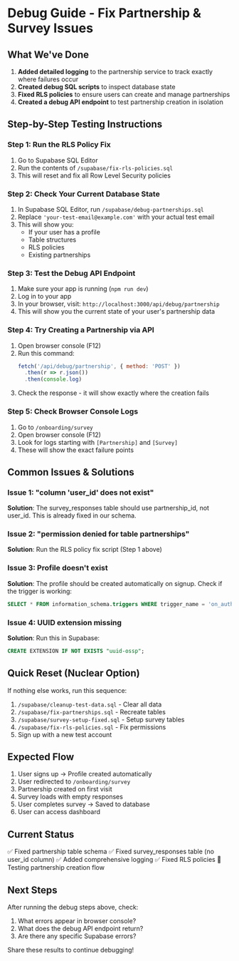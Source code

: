 # Debug Guide - Fix Partnership & Survey Issues

## What We've Done

1. **Added detailed logging** to the partnership service to track exactly where failures occur
2. **Created debug SQL scripts** to inspect database state
3. **Fixed RLS policies** to ensure users can create and manage partnerships
4. **Created a debug API endpoint** to test partnership creation in isolation

## Step-by-Step Testing Instructions

### Step 1: Run the RLS Policy Fix
1. Go to Supabase SQL Editor
2. Run the contents of `/supabase/fix-rls-policies.sql`
3. This will reset and fix all Row Level Security policies

### Step 2: Check Your Current Database State
1. In Supabase SQL Editor, run `/supabase/debug-partnerships.sql`
2. Replace `'your-test-email@example.com'` with your actual test email
3. This will show you:
   - If your user has a profile
   - Table structures
   - RLS policies
   - Existing partnerships

### Step 3: Test the Debug API Endpoint
1. Make sure your app is running (`npm run dev`)
2. Log in to your app
3. In your browser, visit: `http://localhost:3000/api/debug/partnership`
4. This will show you the current state of your user's partnership data

### Step 4: Try Creating a Partnership via API
1. Open browser console (F12)
2. Run this command:
   ```javascript
   fetch('/api/debug/partnership', { method: 'POST' })
     .then(r => r.json())
     .then(console.log)
   ```
3. Check the response - it will show exactly where the creation fails

### Step 5: Check Browser Console Logs
1. Go to `/onboarding/survey`
2. Open browser console (F12)
3. Look for logs starting with `[Partnership]` and `[Survey]`
4. These will show the exact failure points

## Common Issues & Solutions

### Issue 1: "column 'user_id' does not exist"
**Solution**: The survey_responses table should use partnership_id, not user_id. This is already fixed in our schema.

### Issue 2: "permission denied for table partnerships"
**Solution**: Run the RLS policy fix script (Step 1 above)

### Issue 3: Profile doesn't exist
**Solution**: The profile should be created automatically on signup. Check if the trigger is working:
```sql
SELECT * FROM information_schema.triggers WHERE trigger_name = 'on_auth_user_created';
```

### Issue 4: UUID extension missing
**Solution**: Run this in Supabase:
```sql
CREATE EXTENSION IF NOT EXISTS "uuid-ossp";
```

## Quick Reset (Nuclear Option)
If nothing else works, run this sequence:
1. `/supabase/cleanup-test-data.sql` - Clear all data
2. `/supabase/fix-partnerships.sql` - Recreate tables
3. `/supabase/survey-setup-fixed.sql` - Setup survey tables
4. `/supabase/fix-rls-policies.sql` - Fix permissions
5. Sign up with a new test account

## Expected Flow
1. User signs up → Profile created automatically
2. User redirected to `/onboarding/survey`
3. Partnership created on first visit
4. Survey loads with empty responses
5. User completes survey → Saved to database
6. User can access dashboard

## Current Status
✅ Fixed partnership table schema
✅ Fixed survey_responses table (no user_id column)
✅ Added comprehensive logging
✅ Fixed RLS policies
🔧 Testing partnership creation flow

## Next Steps
After running the debug steps above, check:
1. What errors appear in browser console?
2. What does the debug API endpoint return?
3. Are there any specific Supabase errors?

Share these results to continue debugging!